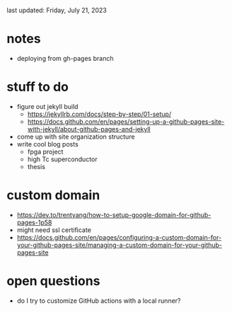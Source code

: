 last updated: Friday, July 21, 2023

# notes
- deploying from gh-pages branch

# stuff to do
- figure out jekyll build
    - https://jekyllrb.com/docs/step-by-step/01-setup/
    - https://docs.github.com/en/pages/setting-up-a-github-pages-site-with-jekyll/about-github-pages-and-jekyll
- come up with site organization structure
- write cool blog posts
    - fpga project
    - high Tc superconductor
    - thesis

# custom domain
- https://dev.to/trentyang/how-to-setup-google-domain-for-github-pages-1p58
- might need ssl certificate
- https://docs.github.com/en/pages/configuring-a-custom-domain-for-your-github-pages-site/managing-a-custom-domain-for-your-github-pages-site

# open questions
- do I try to customize GitHub actions with a local runner?
